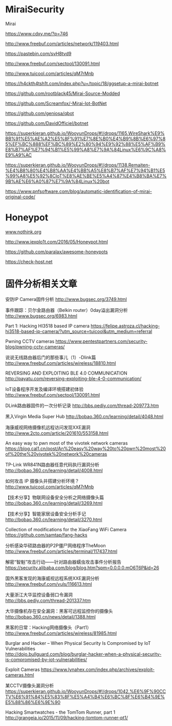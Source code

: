 # MiraiSecurity
Mirai 

https://www.cdxy.me/?p=746  

http://www.freebuf.com/articles/network/119403.html  

https://pastebin.com/svH8tvd9  

http://www.freebuf.com/sectool/130091.html

http://www.tuicool.com/articles/qM7rMnb  

https://h4ckth4tsh1t.com/index.php?u=/topic/18/ggsetup-a-mirai-botnet  

https://github.com/rootblack45/Mirai-Source-Modded  

https://github.com/Screamfox/-Mirai-Iot-BotNet  

https://github.com/geniosa/qbot  

https://github.com/DavidOfficiel/botnet   

https://superkieran.github.io/WooyunDrops/#!/drops/1165.WireShark%E9%BB%91%E5%AE%A2%E5%8F%91%E7%8E%B0%E4%B9%8B%E6%97%85%EF%BC%888%EF%BC%89%E2%80%94%E9%92%88%E5%AF%B9%E8%B7%AF%E7%94%B1%E5%99%A8%E7%9A%84Linux%E6%9C%A8%E9%A9%AC  

https://superkieran.github.io/WooyunDrops/#!/drops/1138.Remaiten-%E4%B8%80%E4%B8%AA%E4%BB%A5%E8%B7%AF%E7%94%B1%E5%99%A8%E5%92%8CIoT%E8%AE%BE%E5%A4%87%E4%B8%BA%E7%9B%AE%E6%A0%87%E7%9A%84Linux%20bot 

https://www.pnfsoftware.com/blog/automatic-identification-of-mirai-original-code/  



# Honeypot
www.nothink.org  

http://www.iexplo1t.com/2016/05/Honeypot.html  

https://github.com/paralax/awesome-honeypots

https://check-host.net  


# 固件分析相关文章
安防IP Camera固件分析
http://www.bugsec.org/3749.html

事件跟踪：贝尔金路由器（Belkin router）0day溢出漏洞分析
http://www.bugsec.org/6983.html  

Part 1: Hacking HI3518 based IP camera
https://felipe.astroza.cl/hacking-hi3518-based-ip-camera/?utm_source=tuicool&utm_medium=referral  

Pwning CCTV cameras
https://www.pentestpartners.com/security-blog/pwning-cctv-cameras/  

说说无线路由器后门的那些事儿（1）-Dlink篇
http://www.freebuf.com/articles/wireless/18810.html  

REVERSING AND EXPLOITING BLE 4.0 COMMUNICATION
http://payatu.com/reversing-exploiting-ble-4-0-communication/  

IoT设备程序开发及编译环境搭建初体验
http://www.freebuf.com/sectool/130091.html  

DLink路由器固件的一次分析记录
http://bbs.pediy.com/thread-209773.htm  

黑入Virgin Media Super Hub
http://bobao.360.cn/learning/detail/4048.html  

海康威视网络摄像机远程访问发现XXE漏洞
http://www.2cto.com/article/201610/553158.html  

An easy way to pwn most of the vivotek network cameras
https://blog.cal1.cn/post/An%20easy%20way%20to%20pwn%20most%20of%20the%20vivotek%20network%20cameras  

TP-Link WR841N路由器任意代码执行漏洞分析
http://bobao.360.cn/learning/detail/4008.html  

如何攻击 IP 摄像头并搭建分析环境？
http://www.tuicool.com/articles/qM7rMnb  

【技术分享】物联网设备安全分析之网络摄像头篇
http://bobao.360.cn/learning/detail/3269.html  

【技术分享】智能家居设备安全分析手记
http://bobao.360.cn/learning/detail/3270.html  

Collection of modifications for the XiaoFang WiFi Camera
https://github.com/samtap/fang-hacks  

分析感染华硕路由器的P2P僵尸网络程序TheMoon
http://www.freebuf.com/articles/terminal/117437.html  

解密“智魁”攻击行动——针对路由器蠕虫攻击事件分析报告 
https://security.alibaba.com/blog/blog.htm?spm=0.0.0.0.mO6T6P&id=26   

国外黑客发现的海康威视远程系统XXE漏洞分析
http://www.freebuf.com/vuls/116613.html  

大量浙江大华监控设备弱口令漏洞  
http://bbs.pediy.com/thread-201337.htm  

大华摄像机存在安全漏洞：黑客可远程监控你的摄像头
http://bobao.360.cn/news/detail/1388.html  

黑客的日常：Hacking网络摄像头（Part1） 
http://www.freebuf.com/articles/wireless/81985.html  

Burglar and Hacker – When Physical Security Is Compromised by IoT Vulnerabilities  
http://dojo.bullguard.com/blog/burglar-hacker-when-a-physical-security-is-compromised-by-iot-vulnerabilities/  

Exploit Cameras
https://www.lynahex.com/index.php/archives/exploit-cameras.html

某CCTV摄像头漏洞分析  
https://superkieran.github.io/WooyunDrops/#!/drops/1042.%E6%9F%90CCTV%E6%91%84%E5%83%8F%E5%A4%B4%E6%BC%8F%E6%B4%9E%E5%88%86%E6%9E%90  

Hacking Smartwatches - the TomTom Runner, part 1
http://grangeia.io/2015/11/09/hacking-tomtom-runner-pt1/   


